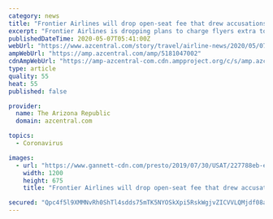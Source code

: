 ```yaml
---
category: news
title: "Frontier Airlines will drop open-seat fee that drew accusations of coronavirus profiteering"
excerpt: "Frontier Airlines is dropping plans to charge flyers extra to sit next to an empty seat after being accused of trying to profit from coronavirus fear."
publishedDateTime: 2020-05-07T05:41:00Z
webUrl: "https://www.azcentral.com/story/travel/airline-news/2020/05/07/coronavirus-frontier-airlines-drops-open-seat-fee-drew-attacks/5181047002/"
ampWebUrl: "https://amp.azcentral.com/amp/5181047002"
cdnAmpWebUrl: "https://amp-azcentral-com.cdn.ampproject.org/c/s/amp.azcentral.com/amp/5181047002"
type: article
quality: 55
heat: 55
published: false

provider:
  name: The Arizona Republic
  domain: azcentral.com

topics:
  - Coronavirus

images:
  - url: "https://www.gannett-cdn.com/presto/2019/07/30/USAT/227788eb-ef5c-4843-bb5a-9fe2fc75edc8-XXX_IMG_AP_FRONTIER_AIRLINES_1_1_54IGEGO4.JPG?auto=webp&crop=5189,2919,x0,y36&format=pjpg&width=1200"
    width: 1200
    height: 675
    title: "Frontier Airlines will drop open-seat fee that drew accusations of coronavirus profiteering"

secured: "Qpc4f5l9XMMNvRh0ShTl4sdds75mTK5NYOSkXpi5RskWgjvZICVVLQMjdf08aYxU0HkMvDp+oJan4a1Bwha76zSydsvF3i+jvXJEOEZwp6C9bCkBU61NZUbOFygD3xibF+wFhItperFUQuqiXNlSd/5rYc10jpd+QY4F5BkwVaoteshe8jbXlKnPfLPlXMgVA5tNtfZxWy8Xi5gvOOXtRUbymSyLm+DdViV15l1kIbza3brxpfenpGfJFxkuxtC5k6AoML09ICFD23SWJFhhE8UlnRRuvZrm+stR//W7M7lTBnpFc7JIt20zgYeEkcUN;JFw4MMVuPHdhL12H9YKzcQ=="
---
```


